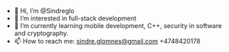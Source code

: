 - 👋 Hi, I’m @Sindreglo
- 👀 I’m interested in full-stack development
- 🌱 I’m currently learning mobile development, C++, security in software and cryptography.
- 📫 How to reach me: sindre.glomnes@gmail.com +4748420178

<!---
Sindreglo/Sindreglo is a ✨ special ✨ repository because its `README.md` (this file) appears on your GitHub profile.
You can click the Preview link to take a look at your changes.
--->
